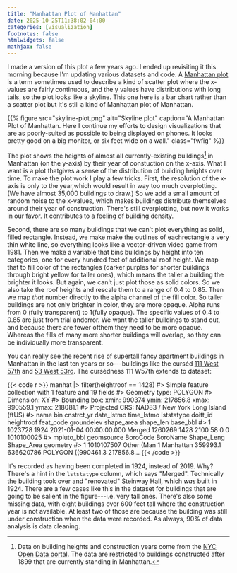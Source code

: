 ```yaml
---
title: "Manhattan Plot of Manhattan"
date: 2025-10-25T11:38:02-04:00
categories: [visualization]
footnotes: false
htmlwidgets: false
mathjax: false
---
```



I made a version of this plot a few years ago. I ended up revisiting it this morning  because I'm updating various datasets and code. A [Manhattan
plot](https://en.wikipedia.org/wiki/Manhattan_plot) is a term sometimes used to describe a kind of scatter plot where the x-values are fairly continuous, and
the y values have distributions with long tails, so the plot looks like a skyline. This one here is a bar chart rather than a scatter plot but it's still a kind of Manhattan plot of Manhattan. 

{{% figure src="skyline-plot.png" alt="Skyline plot" caption="A Manhattan Plot of Manhattan. Here I continue my efforts to design visualizations that are as poorly-suited as possible to being displayed on phones. It looks pretty good on a big monitor, or six feet wide on a wall." class="fwfig" %}}

The plot shows the heights of almost all currently-existing buildings[^datanote] in Manhattan (on the y-axis) by their year of constuction on the x-axis. What I want is a plot thatgives a sense of the distribution of building heights over time. To make the plot work I play a few tricks. First, the resolution of the x-axis is only to the year,which would result in way too much overplotting. (We have almost 35,000 buildings to draw.) So we add a small amount of random noise to the x-values, which makes buildings distribute themselves around their year of construction. There's still overplotting, but now it works in our favor. It contributes to a feeling of building density. 

Second, there are so many buildings that we can't plot everything as solid, filled rectangle. Instead, we make make the outlines of eachrectangle a very thin white line, so everything looks like a vector-driven video game from 1981. Then we make a variable that bins buildings by height into ten categories, one for every hundred feet of additional roof height. We map that to fill color of the rectangles (darker purples for shorter buildings through bright yellow for taller ones), which means the taller a building the brighter it looks. But again, we can't just plot those as solid colors. So we also take the roof heights and rescale them to a range of 0.4 to 0.85. Then we map _that_ number directly to the alpha channel of the fill color. So taller buildings are not only brighter in color, they are more opaque. Alpha runs from 0 (fully transparent) to 1(fully opaque). The specific values of 0.4 to 0.85 are just from trial anderror. We want the taller buildings to stand out, and because there are fewer ofthem they need to be more opaque. Whereas the fills of many more shorter buildings will overlap, so they can be individually more transparent.


You can really see the recent rise of supertall fancy apartment buildings in Manhattan in the last ten years or so---buildings like the curséd [111 West 57th](https://en.wikipedia.org/wiki/111_West_57th_Street) and
[53 West 53rd](https://en.wikipedia.org/wiki/53W53). The cursédness 111 W57th extends to dataset:


{{< code r >}}
manhat |>
  filter(heightroof == 1428)
#> Simple feature collection with 1 feature and 19 fields
#> Geometry type: POLYGON
#> Dimension:     XY
#> Bounding box:  xmin: 990374 ymin: 217856.8 xmax: 990559.1 ymax: 218081.1
#> Projected CRS: NAD83 / New York Long Island (ftUS)
#>   name     bin cnstrct_yr date_lstmo   time_lstmo lststatype doitt_id heightroof feat_code groundelev shape_area shape_len   base_bbl
#> 1 <NA> 1023728       1924 2021-01-04 00:00:00.000     Merged  1260269       1428      2100         58          0         0 1010100025
#>   mpluto_bbl geomsource BoroCode  BoroName Shape_Leng Shape_Area                       geometry
#> 1 1010107507 Other (Man        1 Manhattan   359993.1  636620786 POLYGON ((990461.3 217856.8...
{{< /code >}}


It's recorded as having been completed in 1924, instead of 2019. Why? There's a hint in the `lststatype` column, which says "Merged". Technically the building took over and "renovated" Steinway Hall, which _was_ built in 1924. There are a few cases like this in the dataset for buildings that are going to be salient in the figure---i.e. very tall ones. There's also some missing data, with eight buildings over 600 feet tall where the construction year is not available. At least two of those are because the building was still under construction when the data were recorded. As always, 90% of data analysis is data cleaning.


[^datanote]:
    Data on building heights and construction years come from the [NYC Open Data portal](https://data.cityofnewyork.us/Housing-Development/Building-Footprints/nqwf-w8eh). The data are restricted to buildings constructed after 1899 that are currently standing in Manhattan.
